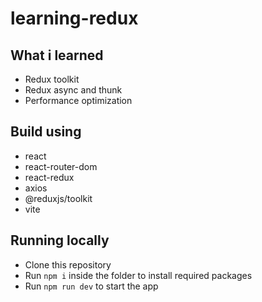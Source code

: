 # learning-redux
## What i learned
 - Redux toolkit
 - Redux async and thunk
 - Performance optimization
## Build using
 - react
 - react-router-dom
 - react-redux
 - axios
 - @reduxjs/toolkit
 - vite

## Running locally
 - Clone this repository
 - Run `npm i` inside the folder to install required packages
 - Run `npm run dev` to start the app
